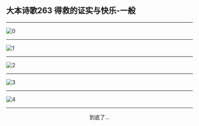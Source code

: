 
## 大本诗歌263 得救的证实与快乐-一般
        
<div id="aplayer0"></div>

---

<img alt="0" data-original="https://cdn.jsdelivr.net/gh/k34869/shi/data/d0262/0">

---

<img alt="1" data-original="https://cdn.jsdelivr.net/gh/k34869/shi/data/d0262/1">

---

<img alt="2" data-original="https://cdn.jsdelivr.net/gh/k34869/shi/data/d0262/2">

---

<img alt="3" data-original="https://cdn.jsdelivr.net/gh/k34869/shi/data/d0262/3">

---

<img alt="4" data-original="https://cdn.jsdelivr.net/gh/k34869/shi/data/d0262/4">

---

<p style="text-align: center">到底了...</p>

<script src="/js/dist-view.js"></script>

<script>
MAIN.id = 'd0262';
        
const ap0 = new APlayer({
    container: document.getElementById('aplayer0'),
    volume: 1,
    loop: 'none',
    preload: 'none',
    audio: [{
        name: '大本诗歌263.mp3',
        artist: '大本诗歌',
        url: 'https://res.wx.qq.com/voice/getvoice?mediaid=MzI0NTk3MDM5M18yMjQ3NDkwNzc4',
        cover: '/favicon'
    }]
});
</script>
